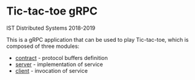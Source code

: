 # Tic-tac-toe gRPC

IST Distributed Systems 2018-2019

This is a gRPC application that can be used to play Tic-tac-toe, which is composed of three modules:
- [contract](contract/) - protocol buffers definition
- [server](server/) - implementation of service
- [client](client/) - invocation of service
